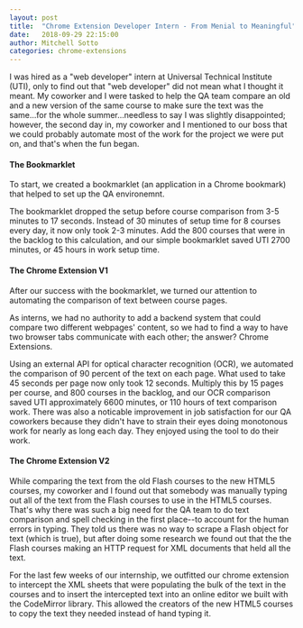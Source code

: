 ```yaml
---
layout: post
title:  "Chrome Extension Developer Intern - From Menial to Meaningful"
date:   2018-09-29 22:15:00
author: Mitchell Sotto
categories: chrome-extensions
---
```

I was hired as a "web developer" intern at Universal Technical Institute (UTI), only to find out that "web developer" did not mean what I thought it meant. My coworker and I were tasked to help the QA team compare an old and a new version of the same course to make sure the text was the same...for the whole summer...needless to say I was slightly disappointed; however, the second day in, my coworker and I mentioned to our boss that we could probably automate most of the work for the project we were put on, and that's when the fun began. 

#### The Bookmarklet

To start, we created a bookmarklet (an application in a Chrome bookmark) that helped to set up the QA environemnt.

 The bookmarklet dropped the setup before course comparison from 3-5 minutes to 17 seconds. Instead of 30 minutes of setup time for 8 courses every day, it now only took 2-3 minutes. Add the 800 courses that were in the backlog to this calculation, and our simple bookmarklet saved UTI 2700 minutes, or 45 hours in work setup time.

#### The Chrome Extension V1
After our success with the bookmarklet, we turned our attention to automating the comparison of text between course pages.

As interns, we had no authority to add a backend system that could compare two different webpages' content, so we had to find a way to have two browser tabs communicate with each other; the answer? Chrome Extensions.

Using an external API for optical character recognition (OCR), we automated the comparison of 90 percent of the text on each page. What used to take 45 seconds per page now only took 12 seconds. Multiply this by 15 pages per course, and 800 courses in the backlog, and our OCR comparison saved UTI approximately 6600 minutes, or 110 hours of text comparison work. There was also a noticable improvement in job satisfaction for our QA coworkers because they didn't have to strain their eyes doing monotonous work for nearly as long each day. They enjoyed using the tool to do their work.

#### The Chrome Extension V2
While comparing the text from the old Flash courses to the new HTML5 courses, my coworker and I found out that somebody was manually typing out all of the text from the Flash courses to use in the HTML5 courses. That's why there was such a big need for the QA team to do text comparison and spell checking in the first place--to account for the human errors in typing. They told us there was no way to scrape a Flash object for text (which is true), but after doing some research we found out that the the Flash courses making an HTTP request for XML documents that held all the text. 

For the last few weeks of our internship, we outfitted our chrome extension to intercept the XML sheets that were populating the bulk of the text in the courses and to insert the intercepted text into an online editor we built with the CodeMirror library. This allowed the creators of the new HTML5 courses to copy the text they needed instead of hand typing it.